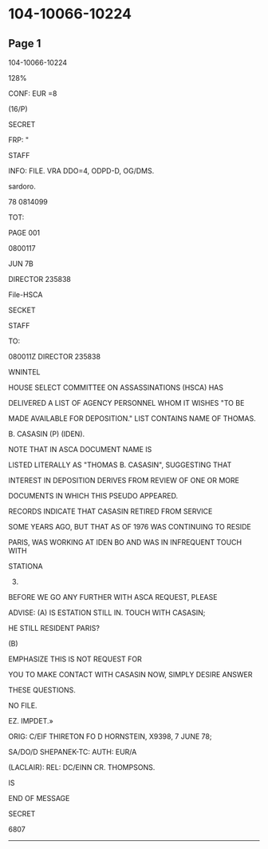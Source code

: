 # 104-10066-10224

## Page 1

104-10066-10224

128%

CONF: EUR =8

(16/P)

SECRET

FRP: "

STAFF

INFO: FILE. VRA DDO=4, ODPD-D, OG/DMS.

sardoro.

78 0814099

TOT:

PAGE 001

0800117

JUN 7B

DIRECTOR 235838

File-HSCA

SECKET

STAFF

TO:

080011Z DIRECTOR 235838

WNINTEL

HOUSE SELECT COMMITTEE ON ASSASSINATIONS (HSCA) HAS

DELIVERED A LIST OF AGENCY PERSONNEL WHOM IT WISHES "TO BE

MADE AVAILABLE FOR DEPOSITION." LIST CONTAINS NAME OF THOMAS.

B. CASASIN (P) (IDEN).

NOTE THAT IN ASCA DOCUMENT NAME IS

LISTED LITERALLY AS "THOMAS B. CASASIN", SUGGESTING THAT

INTEREST IN DEPOSITION DERIVES FROM REVIEW OF ONE OR MORE

DOCUMENTS IN WHICH THIS PSEUDO APPEARED.

RECORDS INDICATE THAT CASASIN RETIRED FROM SERVICE

SOME YEARS AGO, BUT THAT AS OF 1976 WAS CONTINUING TO RESIDE

PARIS, WAS WORKING AT IDEN BO AND WAS IN INFREQUENT TOUCH WITH

STATIONA

3.

BEFORE WE GO ANY FURTHER WITH ASCA REQUEST, PLEASE

ADVISE: (A) IS ESTATION STILL IN. TOUCH WITH CASASIN;

HE STILL RESIDENT PARIS?

(B)

EMPHASIZE THIS IS NOT REQUEST FOR

YOU TO MAKE CONTACT WITH CASASIN NOW, SIMPLY DESIRE ANSWER

THESE QUESTIONS.

NO FILE.

EZ. IMPDET.»

ORIG: C/EIF THIRETON FO D HORNSTEIN, X9398, 7 JUNE 78;

SA/DO/D SHEPANEK-TC: AUTH: EUR/A

(LACLAIR): REL: DC/EINN CR. THOMPSONS.

IS

END OF MESSAGE

SECRET

6807

---

